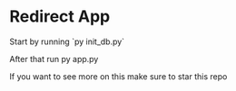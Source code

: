 <h1>Redirect App</h1>
<p>Start by running `py init_db.py`</p>
<p>After that run py app.py</p>

If you want to see more on this make sure to star this repo
